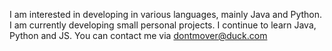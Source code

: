 
I am interested in developing in various languages, mainly Java and Python.
I am currently developing small personal projects.
I continue to learn Java, Python and JS.
You can contact me via dontmover@duck.com
<!---
DonTMover/DonTMover is a ✨ special ✨ repository because its `README.md` (this file) appears on your GitHub profile.
You can click the Preview link to take a look at your changes.
--->


